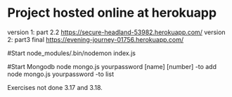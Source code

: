 # Project hosted online at herokuapp
version 1: part 2.2
https://secure-headland-53982.herokuapp.com/
version 2: part3 final
https://evening-journey-01756.herokuapp.com/

#Start
node_modules/.bin/nodemon index.js

#Start Mongodb
node mongo.js yourpassword [name] [number]
-to add
node mongo.js yourpassword
-to list

Exercises not done 3.17 and 3.18.

